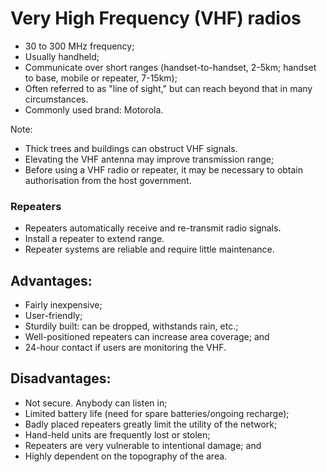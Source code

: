 [Title]: # (VHF)
[Order]: # (6)

# Very High Frequency (VHF) radios

*	30 to 300 MHz frequency; 
*	Usually handheld;
*	Communicate over short ranges (handset-to-handset, 2-5km; handset to base, mobile or repeater, 7-15km);
*	Often referred to as "line of sight," but can reach beyond that in many circumstances. 
*	Commonly used brand: Motorola.

Note:

*	Thick trees and buildings can obstruct VHF signals. 
*	Elevating the VHF antenna may improve transmission range;
*	Before using a VHF radio or repeater, it may be necessary to obtain authorisation from the host government.

### Repeaters

*	Repeaters automatically receive and re-transmit radio signals.
*	Install a repeater to extend range. 
*	Repeater systems are reliable and require little maintenance. 

## Advantages:

*   Fairly inexpensive;
*   User-friendly;
*   Sturdily built: can be dropped, withstands rain, etc.;
*   Well-positioned repeaters can increase area coverage; and
*   24-hour contact if users are monitoring the VHF.

## Disadvantages:

*   Not secure. Anybody can listen in;
*   Limited battery life (need for spare batteries/ongoing recharge);
*   Badly placed repeaters greatly limit the utility of the network;
*   Hand-held units are frequently lost or stolen;
*   Repeaters are very vulnerable to intentional damage; and
*   Highly dependent on the topography of the area.
